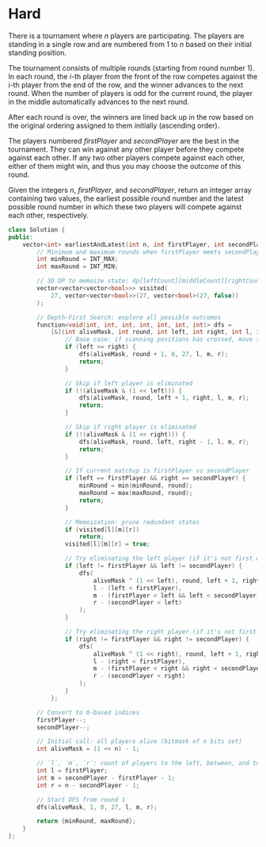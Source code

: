 # Hard

There is a tournament where $n$ players are participating. The players are standing in a single row and are numbered from $1$ to $n$ based on their initial standing position.

The tournament consists of multiple rounds (starting from round number 1). In each round, the $i$-th player from the front of the row competes against the $i$-th player from the end of the row, and the winner advances to the next round. When the number of players is odd for the current round, the player in the middle automatically advances to the next round.

After each round is over, the winners are lined back up in the row based on the original ordering assigned to them initially (ascending order).

The players numbered $firstPlayer$ and $secondPlayer$ are the best in the tournament. They can win against any other player before they compete against each other. If any two other players compete against each other, either of them might win, and thus you may choose the outcome of this round.

Given the integers $n$, $firstPlayer$, and $secondPlayer$, return an integer array containing two values, the earliest possible round number and the latest possible round number in which these two players will compete against each other, respectively.

```cpp
class Solution {
public:
    vector<int> earliestAndLatest(int n, int firstPlayer, int secondPlayer) {
        // Minimum and maximum rounds when firstPlayer meets secondPlayer
        int minRound = INT_MAX;
        int maxRound = INT_MIN;

        // 3D DP to memoize state: dp[leftCount][middleCount][rightCount]
        vector<vector<vector<bool>>> visited(
            27, vector<vector<bool>>(27, vector<bool>(27, false))
        );

        // Depth-First Search: explore all possible outcomes
        function<void(int, int, int, int, int, int, int)> dfs =
            [&](int aliveMask, int round, int left, int right, int l, int m, int r) {
                // Base case: if scanning positions has crossed, move to next round
                if (left >= right) {
                    dfs(aliveMask, round + 1, 0, 27, l, m, r);
                    return;
                }

                // Skip if left player is eliminated
                if (!(aliveMask & (1 << left))) {
                    dfs(aliveMask, round, left + 1, right, l, m, r);
                    return;
                }

                // Skip if right player is eliminated
                if (!(aliveMask & (1 << right))) {
                    dfs(aliveMask, round, left, right - 1, l, m, r);
                    return;
                }

                // If current matchup is firstPlayer vs secondPlayer
                if (left == firstPlayer && right == secondPlayer) {
                    minRound = min(minRound, round);
                    maxRound = max(maxRound, round);
                    return;
                }

                // Memoization: prune redundant states
                if (visited[l][m][r])
                    return;
                visited[l][m][r] = true;

                // Try eliminating the left player (if it's not first or second)
                if (left != firstPlayer && left != secondPlayer) {
                    dfs(
                        aliveMask ^ (1 << left), round, left + 1, right - 1,
                        l - (left < firstPlayer),
                        m - (firstPlayer < left && left < secondPlayer),
                        r - (secondPlayer < left)
                    );
                }

                // Try eliminating the right player (if it's not first or second)
                if (right != firstPlayer && right != secondPlayer) {
                    dfs(
                        aliveMask ^ (1 << right), round, left + 1, right - 1,
                        l - (right < firstPlayer),
                        m - (firstPlayer < right && right < secondPlayer),
                        r - (secondPlayer < right)
                    );
                }
            };

        // Convert to 0-based indices
        firstPlayer--;
        secondPlayer--;

        // Initial call: all players alive (bitmask of n bits set)
        int aliveMask = (1 << n) - 1;

        // `l`, `m`, `r`: count of players to the left, between, and to the right of the two players
        int l = firstPlayer;
        int m = secondPlayer - firstPlayer - 1;
        int r = n - secondPlayer - 1;

        // Start DFS from round 1
        dfs(aliveMask, 1, 0, 27, l, m, r);

        return {minRound, maxRound};
    }
};
```
